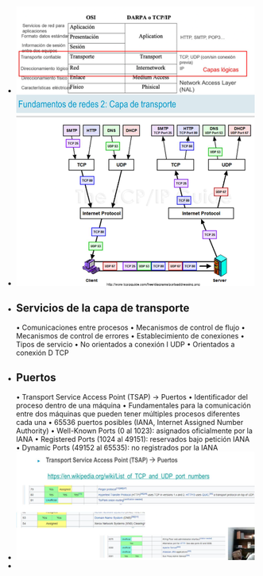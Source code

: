 - ![image.png](../assets/image_1721261103778_0.png)
- ![image.png](../assets/image_1721261279116_0.png)
- ## Servicios de la capa de transporte
  • Comunicaciones entre procesos
  • Mecanismos de control de flujo
  • Mecanismos de control de errores
  • Establecimiento de conexiones
  • Tipos de servicio
  • No orientados a conexión I UDP
  • Orientados a conexión D TCP
- ## Puertos
  • Transport Service Access Point (TSAP) → Puertos
  • Identificador del proceso dentro de una máquina
  • Fundamentales para la comunicación entre dos máquinas que pueden tener múltiples procesos 
     diferentes cada una
  • 65536 puertos posibles (IANA, Internet Assigned Number Authority)
  • Well-Known Ports (0 al 1023): asignados oficialmente por la IANA
  • Registered Ports (1024 al 49151): reservados bajo petición IANA
  • Dynamic Ports (49152 al 65535): no registrados por la IANA
- ![image.png](../assets/image_1721261566473_0.png)
-